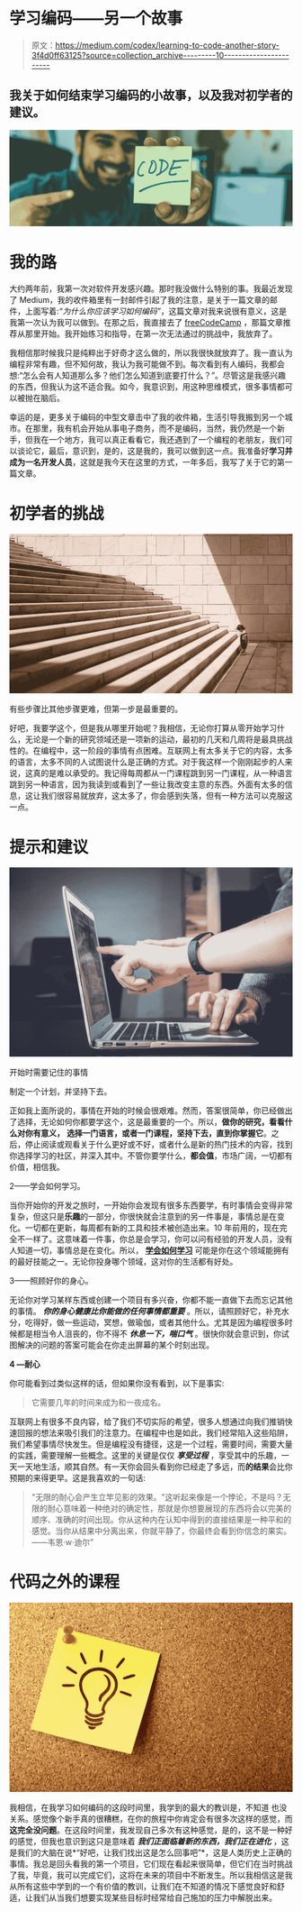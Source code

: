 # 学习编码——另一个故事

> 原文：<https://medium.com/codex/learning-to-code-another-story-3f4d0ff63125?source=collection_archive---------10----------------------->

## 我关于如何结束学习编码的小故事，以及我对初学者的建议。

![](img/c3f314a5ce8d600a680c8676d5ec8433.png)

# **我的路**

大约两年前，我第一次对软件开发感兴趣。那时我没做什么特别的事。我最近发现了 Medium，我的收件箱里有一封邮件引起了我的注意，是关于一篇文章的邮件，上面写着:*“为什么你应该学习如何编码”*，这篇文章对我来说很有意义，这是我第一次认为我可以做到。在那之后，我直接去了 [freeCodeCamp](https://www.freecodecamp.org/) ，那篇文章推荐从那里开始。我开始练习和指导，在第一次无法通过的挑战中，我放弃了。

我相信那时候我只是纯粹出于好奇才这么做的，所以我很快就放弃了。我一直认为编程非常有趣，但不知何故，我认为我可能做不到。每次看到有人编码，我都会想:“怎么会有人知道那么多？他们怎么知道到底要打什么？”。尽管这是我感兴趣的东西，但我认为这不适合我。如今，我意识到，用这种思维模式，很多事情都可以被抛在脑后。

幸运的是，更多关于编码的中型文章击中了我的收件箱，生活引导我搬到另一个城市。在那里，我有机会开始从事电子商务，而不是编码，当然，我仍然是一个新手，但我在一个地方，我可以真正看看它，我还遇到了一个编程的老朋友，我们可以谈论它，最后，意识到，是的，这是我的，我可以做到这一点。我准备好**学习并成为一名开发人员**，这就是我今天在这里的方式，一年多后，我写了关于它的第一篇文章。

# **初学者的挑战**

![](img/f2c0ce505a88bd39480d0200a127aca1.png)

有些步骤比其他步骤更难，但第一步是最重要的。

好吧，我要学这个，但是我从哪里开始呢？我相信，无论你打算从零开始学习什么，无论是一个新的研究领域还是一项新的运动，最初的几天和几周将是最具挑战性的。在编程中，这一阶段的事情有点困难。互联网上有太多关于它的内容，太多的语言，太多不同的人试图说什么是正确的方式。对于我这样一个刚刚起步的人来说，这真的是难以承受的。我记得每周都从一门课程跳到另一门课程，从一种语言跳到另一种语言，因为我读到或看到了一些让我改变主意的东西。外面有太多的信息，这让我们很容易就放弃，这太多了，你会感到失落，但有一种方法可以克服这一点。

# 提示和建议

![](img/454d5329fb2fa349428d934aeac17645.png)

开始时需要记住的事情

制定一个计划，并坚持下去。

正如我上面所说的，事情在开始的时候会很艰难。然而，答案很简单，你已经做出了选择，无论如何你都要学这个，这是最重要的一个。所以，**做你的研究，看看什么对你有意义，** **选择一门语言，或者一门课程，坚持下去，直到你掌握它**。之后，停止阅读或观看关于什么更好或不好，或者什么是新的热门技术的内容，找到你选择学习的社区，并深入其中。不管你要学什么，**都会值**，市场广阔，一切都有价值，相信我。

2——学会如何学习。

当你开始你的开发之旅时，一开始你会发现有很多东西要学，有时事情会变得非常复杂，但这只是**乐趣**的一部分，你很快就会注意到的另一件事是，事情总是在变化。一切都在更新，每周都有新的工具和技术被创造出来。10 年前用的，现在完全不一样了。这意味着一件事，你总是会学习，你可以问有经验的开发人员，没有人知道一切，事情总是在变化。所以， [**学会如何学习**](https://www.coursera.org/learn/learning-how-to-learn) 可能是你在这个领域能拥有的最好技能之一。无论你投身哪个领域，这对你的生活都有好处。

3——照顾好你的身心。

无论你对学习某样东西或创建一个项目有多兴奋，你都不能一直做下去而忘记其他的事情。 ***你的身心健康比你能做的任何事情都重要*** 。所以，请照顾好它，补充水分，吃得好，做一些运动，冥想，做瑜伽，或者其他什么。尤其是因为编程很多时候都是相当令人沮丧的，你不得不 ***休息一下，喘口气*** 。很快你就会意识到，你试图解决的问题的答案可能会在你走出屏幕的某个时刻出现。

**4 —耐心**

你可能看到过类似这样的话，但如果你没有看到，以下是事实:

> 它需要几年的时间来成为和一夜成名。

互联网上有很多不良内容，给了我们不切实际的希望，很多人想通过向我们推销快速回报的想法来吸引我们的注意力。在编程中也是如此，我们经常陷入这些陷阱，我们希望事情尽快发生。但是编程没有捷径，这是一个过程，需要时间，需要大量的实践，需要理解一些概念。这里的关键是仅仅 ***享受过程*** ，享受其中的乐趣，一天一天地生活，顺其自然。有一天你会回头看到你已经走了多远，而**的结果**会比你预期的来得更早。这是我喜欢的一句话:

> "无限的耐心会产生立竿见影的效果。"这听起来像是一个悖论，不是吗？无限的耐心意味着一种绝对的确定性，那就是你想要展现的东西将会以完美的顺序、准确的时间出现。你从这种内在认知中得到的直接结果是一种平和的感觉。当你从结果中分离出来，你就平静了，你最终会看到你信念的果实。——韦恩·w·迪尔”

# 代码之外的课程

![](img/a3ea62796678fa5f4abf9cadc5d45ebb.png)

我相信，在我学习如何编码的这段时间里，我学到的最大的教训是，不知道 也没关系。感觉像个新手真的很糟糕，在你的旅程中你肯定会有很多次这样的感觉，而**这完全没问题**。在这段时间里，我发现自己多次有这种感觉，是的，这不是一种好的感觉，但我也意识到这只是意味着 ***我们正面临着新的东西，我们正在进化*** ，这是我们的大脑在说*“好吧，让我们找出这是怎么回事吧”*，这是人类历史上正确的事情。我总是回头看我的第一个项目，它们现在看起来很简单，但它们在当时挑战了我，毕竟，我可以完成它们，这将在未来的项目中不断发生。所以我相信这是我从所有这些中学到的一个有价值的教训，让我们在不知道的情况下感觉良好和舒适，让我们从当我们想要实现某些目标时经常给自己施加的压力中解脱出来。